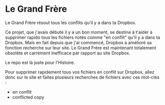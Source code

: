 Le Grand Frère
====================

Le Grand Frère résout tous les conflits qu'il y a dans ta Dropbox.

Ce projet, que j'avais débuté il y a un bon moment, se destine à t'aider à supprimer rapido tous les fichiers notés comme "en conflit" qu'il y a dans ta Dropbox.
Mais en fait depuis que j'ai commencé, Dropbox a amélioré sa fonction recherche sur leur site.
Le Grand Frère est maintenant totalement obsolète et carrément inefficace par rapport au site Dropbox.

Le repo est là juste pour l'Histoire.

Pour supprimer rapidement tous vos fichiers en conflit sur Dropbox, allez donc sur le site et faites plusieurs recherches de fichiers avec ces mot-clés :
* en conflit
* conflicted copy
